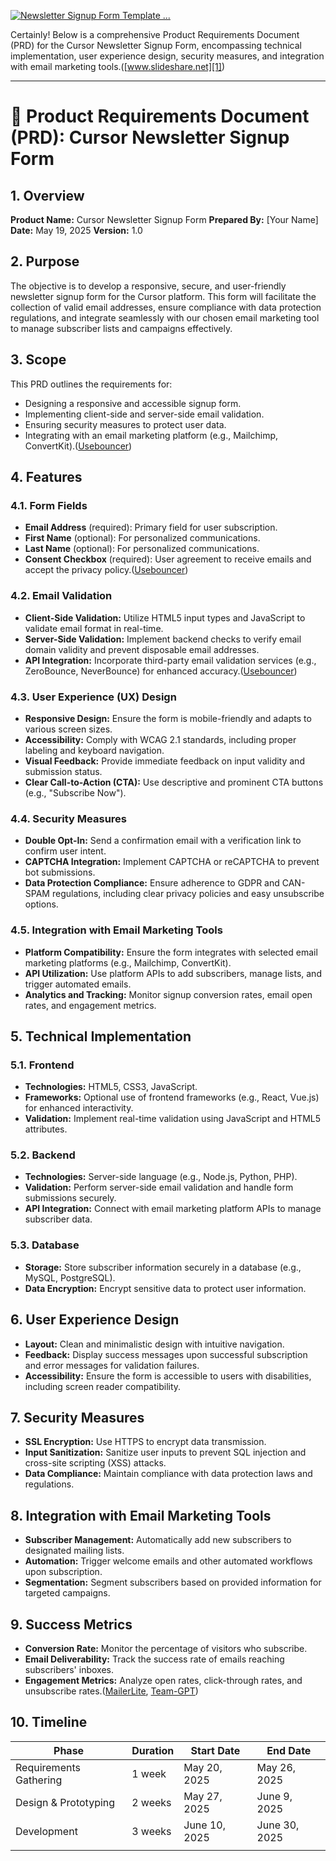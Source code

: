 [![Newsletter Signup Form Template ...](https://images.openai.com/thumbnails/08e372c059e50702b039947c18efb61a.png)](https://zapier.com/templates/newsletter-signup-form)

Certainly! Below is a comprehensive Product Requirements Document (PRD) for the Cursor Newsletter Signup Form, encompassing technical implementation, user experience design, security measures, and integration with email marketing tools.([www.slideshare.net][1])

---

# 📄 Product Requirements Document (PRD): Cursor Newsletter Signup Form

## 1. Overview

**Product Name:** Cursor Newsletter Signup Form
**Prepared By:** \[Your Name]
**Date:** May 19, 2025
**Version:** 1.0

## 2. Purpose

The objective is to develop a responsive, secure, and user-friendly newsletter signup form for the Cursor platform. This form will facilitate the collection of valid email addresses, ensure compliance with data protection regulations, and integrate seamlessly with our chosen email marketing tool to manage subscriber lists and campaigns effectively.

## 3. Scope

This PRD outlines the requirements for:

* Designing a responsive and accessible signup form.
* Implementing client-side and server-side email validation.
* Ensuring security measures to protect user data.
* Integrating with an email marketing platform (e.g., Mailchimp, ConvertKit).([Usebouncer][2])

## 4. Features

### 4.1. Form Fields

* **Email Address** (required): Primary field for user subscription.
* **First Name** (optional): For personalized communications.
* **Last Name** (optional): For personalized communications.
* **Consent Checkbox** (required): User agreement to receive emails and accept the privacy policy.([Usebouncer][2])

### 4.2. Email Validation

* **Client-Side Validation:** Utilize HTML5 input types and JavaScript to validate email format in real-time.
* **Server-Side Validation:** Implement backend checks to verify email domain validity and prevent disposable email addresses.
* **API Integration:** Incorporate third-party email validation services (e.g., ZeroBounce, NeverBounce) for enhanced accuracy.([Usebouncer][2])

### 4.3. User Experience (UX) Design

* **Responsive Design:** Ensure the form is mobile-friendly and adapts to various screen sizes.
* **Accessibility:** Comply with WCAG 2.1 standards, including proper labeling and keyboard navigation.
* **Visual Feedback:** Provide immediate feedback on input validity and submission status.
* **Clear Call-to-Action (CTA):** Use descriptive and prominent CTA buttons (e.g., "Subscribe Now").

### 4.4. Security Measures

* **Double Opt-In:** Send a confirmation email with a verification link to confirm user intent.
* **CAPTCHA Integration:** Implement CAPTCHA or reCAPTCHA to prevent bot submissions.
* **Data Protection Compliance:** Ensure adherence to GDPR and CAN-SPAM regulations, including clear privacy policies and easy unsubscribe options.

### 4.5. Integration with Email Marketing Tools

* **Platform Compatibility:** Ensure the form integrates with selected email marketing platforms (e.g., Mailchimp, ConvertKit).
* **API Utilization:** Use platform APIs to add subscribers, manage lists, and trigger automated emails.
* **Analytics and Tracking:** Monitor signup conversion rates, email open rates, and engagement metrics.

## 5. Technical Implementation

### 5.1. Frontend

* **Technologies:** HTML5, CSS3, JavaScript.
* **Frameworks:** Optional use of frontend frameworks (e.g., React, Vue.js) for enhanced interactivity.
* **Validation:** Implement real-time validation using JavaScript and HTML5 attributes.

### 5.2. Backend

* **Technologies:** Server-side language (e.g., Node.js, Python, PHP).
* **Validation:** Perform server-side email validation and handle form submissions securely.
* **API Integration:** Connect with email marketing platform APIs to manage subscriber data.

### 5.3. Database

* **Storage:** Store subscriber information securely in a database (e.g., MySQL, PostgreSQL).
* **Data Encryption:** Encrypt sensitive data to protect user information.

## 6. User Experience Design

* **Layout:** Clean and minimalistic design with intuitive navigation.
* **Feedback:** Display success messages upon successful subscription and error messages for validation failures.
* **Accessibility:** Ensure the form is accessible to users with disabilities, including screen reader compatibility.

## 7. Security Measures

* **SSL Encryption:** Use HTTPS to encrypt data transmission.
* **Input Sanitization:** Sanitize user inputs to prevent SQL injection and cross-site scripting (XSS) attacks.
* **Data Compliance:** Maintain compliance with data protection laws and regulations.

## 8. Integration with Email Marketing Tools

* **Subscriber Management:** Automatically add new subscribers to designated mailing lists.
* **Automation:** Trigger welcome emails and other automated workflows upon subscription.
* **Segmentation:** Segment subscribers based on provided information for targeted campaigns.

## 9. Success Metrics

* **Conversion Rate:** Monitor the percentage of visitors who subscribe.
* **Email Deliverability:** Track the success rate of emails reaching subscribers' inboxes.
* **Engagement Metrics:** Analyze open rates, click-through rates, and unsubscribe rates.([MailerLite][3], [Team-GPT][4])

## 10. Timeline

| Phase                  | Duration | Start Date    | End Date      |
| ---------------------- | -------- | ------------- | ------------- |
| Requirements Gathering | 1 week   | May 20, 2025  | May 26, 2025  |
| Design & Prototyping   | 2 weeks  | May 27, 2025  | June 9, 2025  |
| Development            | 3 weeks  | June 10, 2025 | June 30, 2025 |
|                        |          |               |               |

[1]: https://www.slideshare.net/slideshow/a-product-requirements-document-prd-sample/29043195?utm_source=chatgpt.com "A Product Requirements Document (PRD) Sample | PDF - SlideShare"
[2]: https://www.usebouncer.com/email-validation-on-forms/?utm_source=chatgpt.com "Email Validation on Forms - The Definitive Guide for Marketers"
[3]: https://www.mailerlite.com/blog/optimize-email-signup-form?utm_source=chatgpt.com "Newsletter Signup Forms: 13 Best Practices + Examples - MailerLite"
[4]: https://team-gpt.com/blog/chatgpt-prompts-for-product-managers/?utm_source=chatgpt.com "28 Best ChatGPT Prompts for Product Managers in 2024 - Team-GPT"
